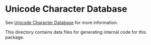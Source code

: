 
# Unicode Character Database

See [Unicode Character Database](https://www.unicode.org/reports/tr44/) for more information.

This directory contains data files for generating internal code for this package.